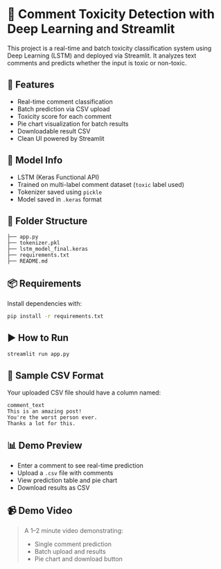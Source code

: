 
# 💬 Comment Toxicity Detection with Deep Learning and Streamlit

This project is a real-time and batch toxicity classification system using Deep Learning (LSTM) and deployed via Streamlit. It analyzes text comments and predicts whether the input is toxic or non-toxic.

## 🚀 Features

- Real-time comment classification
- Batch prediction via CSV upload
- Toxicity score for each comment
- Pie chart visualization for batch results
- Downloadable result CSV
- Clean UI powered by Streamlit

## 🧠 Model Info

- LSTM (Keras Functional API)
- Trained on multi-label comment dataset (`toxic` label used)
- Tokenizer saved using `pickle`
- Model saved in `.keras` format

## 📁 Folder Structure

```
├── app.py
├── tokenizer.pkl
├── lstm_model_final.keras
├── requirements.txt
├── README.md
```

## 📦 Requirements

Install dependencies with:

```bash
pip install -r requirements.txt
```

## ▶️ How to Run

```bash
streamlit run app.py
```

## 📄 Sample CSV Format

Your uploaded CSV file should have a column named:

```csv
comment_text
This is an amazing post!
You're the worst person ever.
Thanks a lot for this.
```

## 📊 Demo Preview

- Enter a comment to see real-time prediction
- Upload a `.csv` file with comments
- View prediction table and pie chart
- Download results as CSV

## 📹 Demo Video

> A 1–2 minute video demonstrating:
> - Single comment prediction
> - Batch upload and results
> - Pie chart and download button



